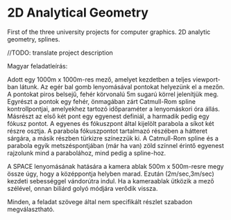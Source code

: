 # 2D Analytical Geometry
First of the three university projects for computer graphics. 2D analytic geometry, splines.

//TODO: translate project description

Magyar feladatleírás:

Adott egy 1000m x 1000m-res mező, amelyet kezdetben a teljes viewport-ban látunk. Az egér bal gomb lenyomásával pontokat helyezünk el a mezőn. A pontokat piros belsejű, fehér körvonalú 5m sugarú körrel jelenítjük meg. Egyrészt a pontok egy fehér, önmagában zárt Catmull-Rom spline kontrollpontjai, amelyekhez tartozó időparaméter a lenyomáskori óra állás. Másrészt az első két pont egy egyenest definiál, a harmadik pedig egy fókusz pontot. A egyenes és fókuszpont által kijelölt parabola a síkot két részre osztja. A parabola fókuszpontot tartalmazó részében a hátteret sárgára, a másik részben türkizre színezzük ki. A Catmull-Rom spline és a parabola egyik metszéspontjában (már ha van) zöld színnel érintő egyenest rajzolunk mind a parabolához, mind pedig a spline-hoz.

A SPACE lenyomásának hatására a kamera ablak 500m x 500m-resre megy össze úgy, hogy a középpontja helyben marad. Ezután (2m/sec,3m/sec) kezdeti sebességgel vándorútra indul. Ha a kameraablak ütközik a mező szélével, onnan biliárd golyó módjára verődik vissza.

Minden, a feladat szövege által nem specifikált részlet szabadon megválasztható.
